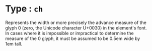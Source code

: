 # Type <length>: `ch`  

Represents the width or more precisely the advance measure of the  
glyph 0 (zero, the Unicode character U+0030) in the element's font.  
In cases where it is impossible or impractical to determine the  
measure of the 0 glyph, it must be assumed to be 0.5em wide by  
1em tall.  
